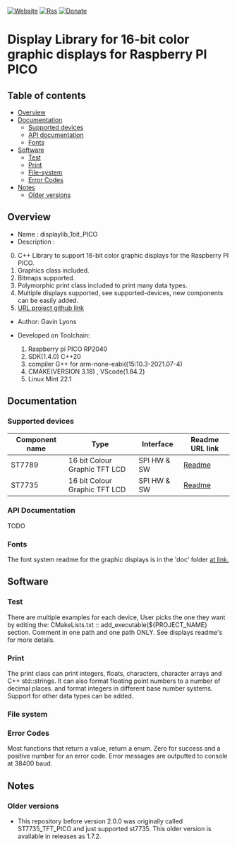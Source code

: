 [![Website](https://img.shields.io/badge/Website-Link-blue.svg)](https://gavinlyonsrepo.github.io/)  [![Rss](https://img.shields.io/badge/Subscribe-RSS-yellow.svg)](https://gavinlyonsrepo.github.io//feed.xml)  [![Donate](https://img.shields.io/badge/Donate-PayPal-green.svg)](https://www.paypal.com/paypalme/whitelight976)

# Display Library for 16-bit color graphic displays for Raspberry PI PICO

## Table of contents

  * [Overview](#overview)
  * [Documentation](#documentation)
    * [Supported devices](#supported-devices)
    * [API documentation](#api-documentation)
    * [Fonts](#fonts)
  * [Software](#software)
    * [Test](#test)
    * [Print](#print)
    * [File-system](#file-system)
    * [Error Codes](#error-codes)
  * [Notes](#notes)
    * [Older versions](#older-versions)

## Overview

* Name : displaylib_1bit_PICO
* Description :

0. C++ Library to support 16-bit color graphic displays
	for the Raspberry PI PICO.
1. Graphics class included.
2. Bitmaps supported.
3. Polymorphic print class included to print many data types.
4. Multiple displays supported, see supported-devices, new components can be easily added.
5. [URL project github link](https://github.com/gavinlyonsrepo/displaylib_16bit_PICO)

* Author: Gavin Lyons

* Developed on Toolchain:
	1. Raspberry pi PICO RP2040
	2. SDK(1.4.0) C++20
	3. compiler G++ for arm-none-eabi((15:10.3-2021.07-4) 
	4. CMAKE(VERSION 3.18) , VScode(1.84.2)
	5. Linux Mint 22.1

## Documentation

### Supported devices

| Component name | Type | Interface | Readme URL link |
| -------- | ---------- | --------- | ---------- |
| ST7789 |16 bit Colour Graphic TFT LCD|SPI HW & SW| [Readme](extra/doc/st7789/README.md)|
| ST7735 |16 bit Colour Graphic TFT LCD|SPI HW & SW| [Readme](extra/doc/st7735/README.md)|


### API Documentation

TODO

### Fonts

The font system readme for the graphic displays is in the 'doc' folder [at link.](extra/doc/fonts/README.md)

## Software

### Test

There are multiple examples for each device,
User picks the one they want by editing the:
CMakeLists.txt :: add_executable(${PROJECT_NAME} section. 
Comment in one path and one path ONLY. See displays readme's for more details.

### Print

The print class can print integers, floats, characters, character arrays
and C++ std::strings. It can also format floating point numbers to a number of 
decimal places. and format integers in different base number systems.
Support for other data types can be added. 

### File system


### Error Codes 

Most functions that return a value, return a enum. 
Zero for success and a positive number for an error code. 
Error messages are outputted to console at 38400 baud.

## Notes

### Older versions

* This repository before version 2.0.0 was originally 
	called ST7735_TFT_PICO and just supported st7735. This older version
	is available in releases as 1.7.2.


